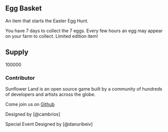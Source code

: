 ## Egg Basket

An item that starts the Easter Egg Hunt.

You have 7 days to collect the 7 eggs. Every few hours an egg may appear on your farm to collect. Limited edition item!

## Supply

100000

### Contributor

Sunflower Land is an open source game built by a community of hundreds of developers and artists across the globe.

Come join us on [Github](https://github.com/sunflower-land/sunflower-land)

Designed by [@cambrios]

Special Event Designed by [@danuribeiv]
